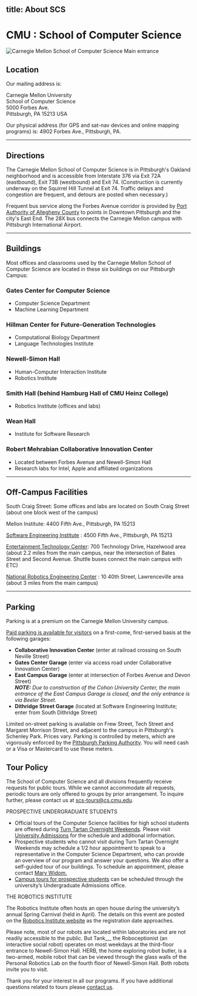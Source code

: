 title: About SCS
---
# CMU : School of Computer Science
![Carnegie Mellon School of Computer Science Main entrance](https://storage.googleapis.com/scs-static/pages/scs-main-image.png)

## Location

Our mailing address is:

Carnegie Mellon University  
School of Computer Science  
5000 Forbes Ave.  
Pittsburgh, PA 15213 USA

Our physical address (for GPS and sat-nav devices and online mapping programs) is: 4902 Forbes Ave., Pittsburgh, PA.

* * *

## Directions

The Carnegie Mellon School of Computer Science is in Pittsburgh's Oakland neighborhood and is accessible from Interstate 376 via Exit 72A (eastbound), Exit 73B (westbound) and Exit 74\. (Construction is currently underway on the Squirrel Hill Tunnel at Exit 74\. Traffic delays and congestion are frequent, and detours are posted when necessary.)

Frequent bus service along the Forbes Avenue corridor is provided by [Port Authority of Allegheny County](http://www.portauthority.org/paac/SchedulesMaps/TripPlanner.aspx) to points in Downtown Pittsburgh and the city's East End. The 28X bus connects the Carnegie Mellon campus with Pittsburgh International Airport.

* * *

## Buildings

Most offices and classrooms used by the Carnegie Mellon School of Computer Science are located in these six buildings on our Pittsburgh Campus:

### Gates Center for Computer Science

*   Computer Science Department
*   Machine Learning Department

### Hillman Center for Future-Generation Technologies

*   Computational Biology Department
*   Language Technologies Institute

### Newell-Simon Hall

*   Human-Computer Interaction Institute
*   Robotics Institute

### Smith Hall (behind Hamburg Hall of CMU Heinz College)

*   Robotics Institute (offices and labs)

### Wean Hall

*   Institute for Software Research

### Robert Mehrabian Collaborative Innovation Center

*   Located between Forbes Avenue and Newell-Simon Hall
*   Research labs for Intel, Apple and affiliated organizations

* * *

## Off-Campus Facilities

South Craig Street: Some offices and labs are located on South Craig Street (about one block west of the campus)

Mellon Institute: 4400 Fifth Ave., Pittsburgh, PA 15213

[Software Engineering Institute](http://www.sei.cmu.edu/locations) : 4500 Fifth Ave., Pittsburgh, PA 15213

[Entertainment Technology Center](http://www.etc.cmu.edu/site/contact/directions): 700 Technology Drive, Hazelwood area (about 2.2 miles from the main campus, near the intersection of Bates Street and Second Avenue. Shuttle buses connect the main campus with ETC)

[National Robotics Engineering Center](http://www.rec.ri.cmu.edu/about/visitors) : 10 40th Street, Lawrenceville area (about 3 miles from the main campus)

* * *

## Parking

Parking is at a premium on the Carnegie Mellon University campus.

[Paid parking is available for visitors](http://www.cmu.edu/parking/about/locations.html) on a first-come, first-served basis at the following garages:

*   **Collaborative Innovation Center** (enter at railroad crossing on South Neville Street)
*   **Gates Center Garage** (enter via access road under Collaborative Innovation Center)
*   **East Campus Garage** (enter at intersection of Forbes Avenue and Devon Street)  
    _**NOTE:** Due to construction of the Cohon University Center, the main entrance of the East Campus Garage is closed, and the only entrance is via Beeler Street._
*   **Dithridge Street Garage** (located at Software Engineering Institute; enter from South Dithridge Street)

Limited on-street parking is available on Frew Street, Tech Street and Margaret Morrison Street, and adjacent to the campus in Pittsburgh's Schenley Park. Prices vary. Parking is controlled by meters, which are vigorously enforced by the [Pittsburgh Parking Authority](http://www.pittsburghparking.com). You will need cash or a Visa or Mastercard to use these meters.

## Tour Policy

The School of Computer Science and all divisions frequently receive requests for public tours. While we cannot accommodate all requests, periodic tours are only offered to groups by prior arrangement. To inquire further, please contact us at [scs-tours@cs.cmu.edu](mailto:scs-tours@cs.cmu.edu).

PROSPECTIVE UNDERGRADUATE STUDENTS

*   Official tours of the Computer Science facilities for high school students are offered during [Turn Tartan Overnight Weekends](https://admission.enrollment.cmu.edu/pages/turn-tartan-overnight). Please visit [University Admissions](https://admission.enrollment.cmu.edu/pages/turn-tartan-overnight) for the schedule and additional information.
*   Prospective students who cannot visit during Turn Tartan Overnight Weekends may schedule a 1/2 hour appointment to speak to a representative in the Computer Science Department, who can provide an overview of our program and answer your questions. We also offer a self-guided tour of our buildings. To schedule an appointment, please contact [Mary Widom.](mailto:marywidom@cs.cmu.edu)
*   [Campus tours for prospective students](http://admission.enrollment.cmu.edu/events) can be scheduled through the university’s Undergraduate Admissions office.

THE ROBOTICS INSTITUTE

The Robotics Institute often hosts an open house during the university’s annual Spring Carnival (held in April)_._ The details on this event are posted on the [](http://www.ri.cmu.edu/event_sub.html?menu_id=240) [Robotics Institute website](http://www.ri.cmu.edu) as the registration date approaches.

Please note, most of our robots are located within laboratories and are not readily accessible to the public. But Tank_,_ the Roboceptionist (an interactive social robot) operates on most weekdays at the third-floor entrance to Newell-Simon Hall. HERB, the home exploring robot butler, is a two-armed, mobile robot that can be viewed through the glass walls of the Personal Robotics Lab on the fourth floor of Newell-Simon Hall. Both robots invite you to visit.

Thank you for your interest in all our programs. If you have additional questions related to tours please [contact us](mailto:scs-tours@cs.cmu.edu).
